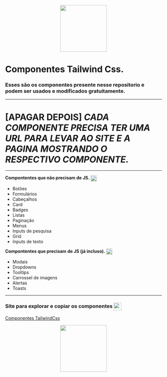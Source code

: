 <div align="center">
    <img width="150" src="https://media.giphy.com/media/hqU2KkjW5bE2v2Z7Q2/giphy.gif"/>
</div>

# **Componentes Tailwind Css.**

### Esses são os componentes presente nesse repositorio e podem ser usados e modificados gratuitamente.

---

# **[APAGAR DEPOIS]** *CADA COMPONENTE PRECISA TER UMA URL PARA LEVAR AO SITE E A PAGINA MOSTRANDO O RESPECTIVO COMPONENTE.*

---

**Compontentes que não precisam de JS.** <img width="20" align="center" src="https://media.giphy.com/media/UsHtR1anlfJXzue8aE/giphy.gif"/> 

- Botões
- Formulários
- Cabeçalhos
- Card
- Badges
- Listas
- Paginação
- Menus
- Inputs de pesquisa
- Grid
- Inputs de texto



**Compontentes que precisam de JS (já incluso).** <img width="20" align="center" src="https://media.giphy.com/media/ln7z2eWriiQAllfVcn/giphy.gif"/> 



- Modais
- Dropdowns
- Tooltips
- Carrossel de imagens
- Alertas
- Toasts

---

### Site para explorar e copiar os componentes <img width="25" align="center" src="https://media.giphy.com/media/XbrzhO6LhiI5o3U10j/giphy.gif"/> 
[Componentes TailwindCss](tailwindComponentes.vercel.app)

<div align="center">
    <img width="150" src="https://media.giphy.com/media/Jo0A5yndJ7QGY8YYLs/giphy.gif"/> 
</div>